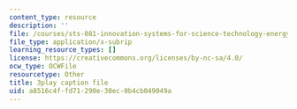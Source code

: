 ```yaml
---
content_type: resource
description: ''
file: /courses/sts-081-innovation-systems-for-science-technology-energy-manufacturing-and-health-spring-2017/a8516c4ffd71290e30ec0b4cb049049a_44z4NAj-dEw.srt
file_type: application/x-subrip
learning_resource_types: []
license: https://creativecommons.org/licenses/by-nc-sa/4.0/
ocw_type: OCWFile
resourcetype: Other
title: 3play caption file
uid: a8516c4f-fd71-290e-30ec-0b4cb049049a
---
```

